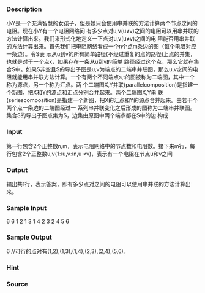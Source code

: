 
### Description

小Y是一个充满智慧的女孩子，但是她只会使用串并联的方法计算两个节点之间的电阻。现在小Y有一个电阻网络问
有多少点对u,v(u≠v)之间的电阻可以用串并联的方法计算出来。我们来形式化地定义一下点对u,v(u≠v)之间的电
阻能否用串并联的方法计算出来。首先我们把电阻网络看成一个n个点m条边的图（每个电阻对应一条边）。令S表
示从u到v的所有简单路径(不经过重复的点的路径)上点的并集，也就是对于一个点x，如果存在一条从u到v的简单
路径经过这个点，那么它就在集合S中。如果S非空且S的导出子图是u,v为端点的二端串并联图，那么u,v之间的电
阻就能用串并联方法计算。一个有两个不同端点s,t的图被称为二端图，其中一个称为源点，另一个称为汇点。两
个二端图X,Y并联(parallelcomposition)是指建一个新图，把X和Y的源点和汇点分别合并起来。两个二端图X,Y串
联(seriescomposition)是指建一个新图，把X的汇点和Y的源点合并起来。由若干个两个点一条边的二端图经过一
系列串并联变化之后形成的图称为二端串并联图。集合S的导出子图点集为S，边集由原图中两个端点都在S中的边
构成

### Input
第一行包含2个正整数n,m，表示电阻网络中的节点数和电阻数。接下来m行，每行包含2个正整数u,v(1≤u,v≤n,u
≠v)，表示有一个电阻在节点u和v之间
### Output
输出共1行，表示答案，即有多少点对之间的电阻可以使用串并联的方法计算出来。
### Sample Input
6 6
1 2
1 3
1 4
2 3
2 4
5 6

### Sample Output
6
//可行的点对有(1,2),(1,3),(1,4),(2,3),(2,4),(5,6)。
### Hint

### Source
